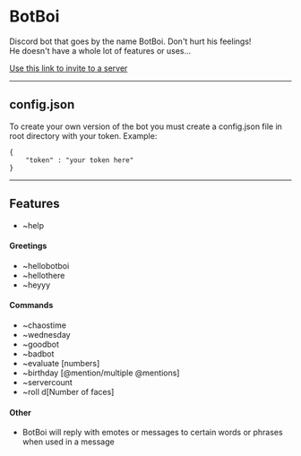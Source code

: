 BotBoi
======

Discord bot that goes by the name BotBoi. Don't hurt his feelings!  
He doesn't have a whole lot of features or uses...

[Use this link to invite to a server](https://discordapp.com/api/oauth2/authorize?client_id=416406487024402432&permissions=523328&redirect_uri=https%3A%2F%2Fdiscordapp.com%2Fapi%2Foauth2%2Fauthorize%3Fclient_id%3D416406487024402432%26permissions%3D518208%26redirect_uri%3Dhttps%253A%252F%252Fdiscordapp.com%252Fapi%252Foauth2%252Fauthorize%253Fclient_&scope=bot)

---

## config.json

To create your own version of the bot you must create a config.json file in root directory with your token. Example:
```
{
    "token" : "your token here"
}
```
---
## Features

* ~help

#### Greetings
* ~hellobotboi
* ~hellothere
* ~heyyy

#### Commands
* ~chaostime
* ~wednesday
* ~goodbot
* ~badbot
* ~evaluate [numbers]
* ~birthday [@mention/multiple @mentions]
* ~servercount
* ~roll d[Number of faces]

#### Other
* BotBoi will reply with emotes or messages to certain words or phrases when used in a message
